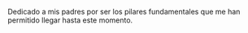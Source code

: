 Dedicado a mis padres por ser los pilares fundamentales
que me han permitido llegar hasta este momento.
